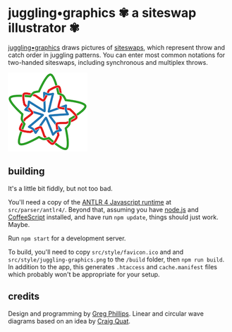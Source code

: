 # juggling•graphics ✾ a siteswap illustrator ✾

[juggling•graphics](https://juggling.graphics) draws pictures of [siteswaps](https://en.wikipedia.org/wiki/Siteswap), which represent throw and catch order in juggling patterns. You can enter most common notations for two-handed siteswaps, including synchronous and multiplex throws.

![five cycles of the siteswap 423](src/style/juggling-graphics.png "five cycles of 423")

## building

It's a little bit fiddly, but not too bad.

You'll need a copy of the [ANTLR 4 Javascript runtime](https://github.com/antlr/antlr4/blob/master/doc/javascript-target.md) at `src/parser/antlr4/`. Beyond that, assuming you have [node.js](https://nodejs.org/en/) and [CoffeeScript](http://coffeescript.org) installed, and have run `npm update`, things should just work. Maybe.

Run `npm start` for a development server.

To build, you'll need to copy `src/style/favicon.ico` and  and `src/style/juggling-graphics.png` to the `/build` folder, then `npm run build`. In addition to the app, this generates `.htaccess` and `cache.manifest` files which probably won't be appropriate for your setup.

## credits

Design and programming by [Greg Phillips](https://last3.in). Linear and circular wave diagrams based on an idea by [Craig Quat](http://quatprops.com).
